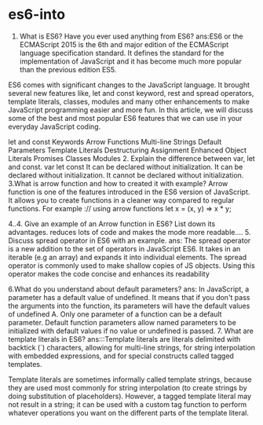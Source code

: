 # es6-into

1. What is ES6? Have you ever used anything from ES6?
 ans:ES6 or the ECMAScript 2015 is the 6th and major edition of the ECMAScript language specification standard. It defines the standard for the implementation of JavaScript and it has become much more popular than the previous edition ES5.

ES6 comes with significant changes to the JavaScript language. It brought several new features like, let and const keyword, rest and spread operators, template literals, classes, modules and many other enhancements to make JavaScript programming easier and more fun. In this article, we will discuss some of the best and most popular ES6 features that we can use in your everyday JavaScript coding.

let and const Keywords
Arrow Functions
Multi-line Strings
Default Parameters
Template Literals
Destructuring Assignment
Enhanced Object Literals
Promises
Classes
Modules
2. Explain the difference between var, let and const.
var	let	const
It can be declared without initialization.	It can be declared without initialization.	It cannot be declared without initialization.
3.What is arrow function and how to created it with example?
Arrow function is one of the features introduced in the ES6 version of JavaScript. It allows you to create functions in a cleaner way compared to regular functions. For example :// using arrow functions
let x = (x, y) => x * y;

4..4. Give an example of an Arrow function in ES6? List down its advantages.
reduces lots of code and makes the mode more readable....
5. Discuss spread operator in ES6 with an example.
ans: The  spread operator is a new addition to the set of operators in JavaScript ES6. It takes in an iterable (e.g an array) and expands it into individual elements. The spread operator is commonly used to make shallow copies of JS objects. Using this operator makes the code concise and enhances its readability
<script>
    let array1 = [5, 6, 7];
    let array2 = [8, 9, 10];
  
    // Using concat() method.....
    let concatenatedArray = array1.concat(array2);
    console.log(concatenatedArray);
  
    // Using spread (...) operator......
    let newArray = [...array1, ...array2];
    console.log(newArray);
</script>

6.What do you understand about default parameters?
ans: In JavaScript, a parameter has a default value of undefined. It means that if you don't pass the arguments into the function, its parameters will have the default values of undefined 
A. Only one parameter of a function can be a default parameter.
Default function parameters allow named parameters to be initialized with default values if no value or undefined is passed.
7. What are template literals in ES6?
ans:::Template literals are literals delimited with backtick (`) characters, allowing for multi-line strings, for string interpolation with embedded expressions, and for special constructs called tagged templates.

Template literals are sometimes informally called template strings, because they are used most commonly for string interpolation (to create strings by doing substitution of placeholders). However, a tagged template literal may not result in a string; it can be used with a custom tag function to perform whatever operations you want on the different parts of the template literal.

